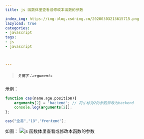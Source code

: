 ```yaml
---
title: js 函数体里查看或修改本函数的参数

index_img: https://img-blog.csdnimg.cn/20200303213615715.png
lazyload: true
categories:
- javascript
tags:
- js
- javascript



---
```











> ##### `关键字：arguments`

示例：
```javascript
function cas(name,age,position){
	arguments[2] = "backend"; // 将小标为2的参数修改为backend
	console.log(arguments[2]);
};

cas("全易","18","frontend");
```
如图：
![js 函数体里查看或修改本函数的参数](https://img-blog.csdnimg.cn/20200303213615715.png)


